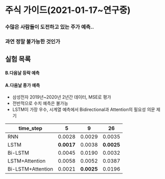 # 주식 가이드(2021-01-17~연구중)

### 수많은 사람들이 도전하고 있는 주가 예측..
### 과연 정말 불가능한 것인가

## 실험 목록
#### B.다음날 등락 예측

#### A.다음날 종가 예측
 - 삼성전자 2019년~2020년 2년간 데이터, MSE로 평가
 - 전반적으로 수치 예측은 불가능
 - LSTM이 가장 우수, 시계열 예측에서 Bidirectional과 Attention의 필요성 의문 제기

|time_step|5|9|26|
|---|---|---|---|
|RNN|0.0028|0.0029|0.0035|
|LSTM|**0.0017**|0.0038|**0.0025**|
|Bi-LSTM|0.0045|0.0190|0.0032|
|LSTM+Attention|0.0058|0.0052|0.0387|
|Bi-LSTM+Attention|0.0021|**0.0025**|0.0196|
